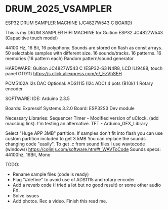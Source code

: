 # DRUM_2025_VSAMPLER
ESP32 DRUM SAMPLER MACHINE (JC4827W543 C BOARD)

This is my DRUM SAMPLER HIFI MACHINE for Guition ESP32 JC4827W543 (Capacitive touch model)

44100 Hz, 16 Bit, 16 polyphony.
Sounds are stored on flash as const arrays.
50 selectable samples with different size.
16 sounds/tracks. 16 patterns. 16 memories (16 pattern each)
Random pattern/sound generator

HARDWARE:
Guition JC4827W543 C (ESP32-S3 N4R8, LCD ILI9488, touch panel GT911) https://s.click.aliexpress.com/e/_EzVhSEH

PCM5102A I2s DAC
Optional:
ADS1115 (I2c ADC)
4 pots (B10k)
1 Rotary encoder

SOFTWARE:
IDE: Arduino 2.3.5

Boards: Expressif Systems 3.2.0
Board: ESP32S3 Dev module

Necessary Libraries:
Sequencer Timer - Modified version of uClock. (add macsbug link). I'm testing an alternative.
TFT - Arduino_GFX_Library

Select "Huge APP 3MB" partition.
If samples don't fit into flash you can use custom partition included to get 3.5MB 
You can replace the sounds changing code "easily".
To get .c from sound files I use wavtocode (windows) https://colinjs.com/software.htm#t_WAVToCode
Sounds specs: 44100hz, 16Bit, Mono


TODO:
- Rename sample files (code is ready)
- Flag "#define" to avoid use of ADS1115 and rotary encoder
- Add a reverb code (I tried a lot but no good result) or some other audio FX.
- Solve issues
- Add photos. Rec a video. Finish this read me.


